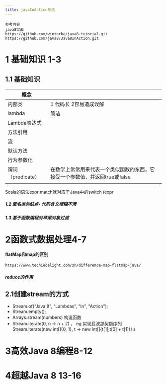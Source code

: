 ```yaml
---
title: javaInAction总结
---
```


```
参考内容 
java8实战
https://github.com/winterbe/java8-tutorial.git
https://github.com/java8/Java8InAction.git
```



# 1 基础知识 1-3 

## 1.1 基础知识

| 概念              |                                                              |
| ----------------- | ------------------------------------------------------------ |
| 内部类            | 1 代码长 2容易造成误解                                       |
| lambda            | 简洁                                                         |
| Lambda表达式      |                                                              |
| 方法引用          |                                                              |
| 流                |                                                              |
| 默认方法          |                                                              |
| 行为参数化        |                                                              |
| 谓词（predicate） | 在数学上常常用来代表一个类似函数的东西，它接受一个参数值，并返回true或false |
|                   |                                                              |

Scala的语法expr match就对应于Java中的switch (expr



##### 1.2 匿名类的缺点- 代码含义模糊不清

##### 1.3 基于函数编程对苹果对象过滤

# 2函数式数据处理4-7

#### flatMap和map的区别

```
https://www.techiedelight.com/zh/difference-map-flatmap-java/
```

##### reduce的作用

## 2.1创建stream的方式

- Stream.of("Java 8", "Lambdas", "In", "Action");
- Stream.empty();
- Arrays.stream(numbers) 构造函数
- Stream.iterate(0, n -> n + 2) ， eg 实现斐波那契额序列  Stream.iterate(new int[]{0, 1}, t -> new int[]{t[1],t[0] + t[1]})  s





# 3高效Java 8编程8-12

# 4超越Java 8 13-16